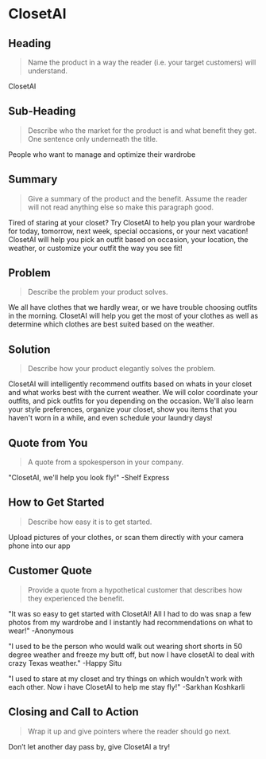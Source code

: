 # ClosetAI #

<!--
> This material was originally posted [here](http://www.quora.com/What-is-Amazons-approach-to-product-development-and-product-management). It is reproduced here for posterities sake.

There is an approach called "working backwards" that is widely used at Amazon. They work backwards from the customer, rather than starting with an idea for a product and trying to bolt customers onto it. While working backwards can be applied to any specific product decision, using this approach is especially important when developing new products or features.

For new initiatives a product manager typically starts by writing an internal press release announcing the finished product. The target audience for the press release is the new/updated product's customers, which can be retail customers or internal users of a tool or technology. Internal press releases are centered around the customer problem, how current solutions (internal or external) fail, and how the new product will blow away existing solutions.

If the benefits listed don't sound very interesting or exciting to customers, then perhaps they're not (and shouldn't be built). Instead, the product manager should keep iterating on the press release until they've come up with benefits that actually sound like benefits. Iterating on a press release is a lot less expensive than iterating on the product itself (and quicker!).

If the press release is more than a page and a half, it is probably too long. Keep it simple. 3-4 sentences for most paragraphs. Cut out the fat. Don't make it into a spec. You can accompany the press release with a FAQ that answers all of the other business or execution questions so the press release can stay focused on what the customer gets. My rule of thumb is that if the press release is hard to write, then the product is probably going to suck. Keep working at it until the outline for each paragraph flows.

Oh, and I also like to write press-releases in what I call "Oprah-speak" for mainstream consumer products. Imagine you're sitting on Oprah's couch and have just explained the product to her, and then you listen as she explains it to her audience. That's "Oprah-speak", not "Geek-speak".

Once the project moves into development, the press release can be used as a touchstone; a guiding light. The product team can ask themselves, "Are we building what is in the press release?" If they find they're spending time building things that aren't in the press release (overbuilding), they need to ask themselves why. This keeps product development focused on achieving the customer benefits and not building extraneous stuff that takes longer to build, takes resources to maintain, and doesn't provide real customer benefit (at least not enough to warrant inclusion in the press release).
 -->

## Heading ##
  > Name the product in a way the reader (i.e. your target customers) will understand.

  ClosetAI

## Sub-Heading ##
  > Describe who the market for the product is and what benefit they get. One sentence only underneath the title.

  People who want to manage and optimize their wardrobe

## Summary ##
  > Give a summary of the product and the benefit. Assume the reader will not read anything else so make this paragraph good.

  Tired of staring at your closet? Try ClosetAI to help you plan your wardrobe for today, tomorrow, next week, special occasions, or your next vacation! ClosetAI will help you pick an outfit based on occasion, your location, the weather, or customize your outfit the way you see fit!

## Problem ##
  > Describe the problem your product solves.

  We all have clothes that we hardly wear, or we have trouble choosing outfits in the morning. ClosetAI will help you get the most of your clothes as well as determine which clothes are best suited based on the weather.

## Solution ##
  > Describe how your product elegantly solves the problem.

  ClosetAI will intelligently recommend outfits based on whats in your closet and what works best with the current weather. We will color coordinate your outfits, and pick outfits for you depending on the occasion. We'll also learn your style preferences, organize your closet, show you items that you haven't worn in a while, and even schedule your laundry days!

## Quote from You ##
  > A quote from a spokesperson in your company.

  "ClosetAI, we'll help you look fly!"
  -Shelf Express

## How to Get Started ##
  > Describe how easy it is to get started.

  Upload pictures of your clothes, or scan them directly with your camera phone into our app

## Customer Quote ##
  > Provide a quote from a hypothetical customer that describes how they experienced the benefit.

  "It was so easy to get started with ClosetAI! All I had to do was snap a few photos from my wardrobe and I instantly had recommendations on what to wear!" -Anonymous

  "I used to be the person who would walk out wearing short shorts in 50 degree weather and freeze my butt off, but now I have closetAI to deal with crazy Texas weather." -Happy Situ

  "I used to stare at my closet and try things on which wouldn’t work with each other. Now i have ClosetAI to help me stay fly!" -Sarkhan Koshkarli

## Closing and Call to Action ##
  > Wrap it up and give pointers where the reader should go next.

  Don’t let another day pass by, give ClosetAI a try!






